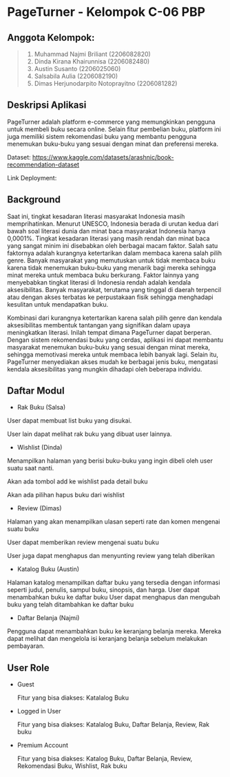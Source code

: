 # PageTurner - Kelompok C-06 PBP

## Anggota Kelompok:

> 1. Muhammad Najmi Briliant (2206082820)
> 2. Dinda Kirana Khairunnisa (2206082480)
> 3. Austin Susanto (2206025060)
> 4. Salsabila Aulia (2206082190)
> 5. Dimas Herjunodarpito Notoprayitno (2206081282)

## Deskripsi Aplikasi

PageTurner adalah platform e-commerce yang memungkinkan pengguna untuk membeli buku secara online. Selain fitur pembelian buku, platform ini juga memiliki sistem rekomendasi buku yang membantu pengguna menemukan buku-buku yang sesuai dengan minat dan preferensi mereka.

Dataset: https://www.kaggle.com/datasets/arashnic/book-recommendation-dataset 

Link Deployment: 

## Background

Saat ini, tingkat kesadaran literasi masyarakat Indonesia masih memprihatinkan. Menurut UNESCO, Indonesia berada di urutan kedua dari bawah soal literasi dunia dan minat baca masyarakat Indonesia hanya 0,0001%. Tingkat kesadaran literasi yang masih rendah dan minat baca yang sangat minim ini disebabkan oleh berbagai macam faktor. Salah satu faktornya adalah kurangnya ketertarikan dalam membaca karena salah pilih genre. Banyak masyarakat yang memutuskan untuk tidak membaca buku karena tidak menemukan buku-buku yang menarik bagi mereka sehingga minat mereka untuk membaca buku berkurang. Faktor lainnya yang menyebabkan tingkat literasi di Indonesia rendah adalah kendala aksesibilitas. Banyak masyarakat, terutama yang tinggal di daerah terpencil atau dengan akses terbatas ke perpustakaan fisik sehingga menghadapi kesulitan untuk mendapatkan buku. 

Kombinasi dari kurangnya ketertarikan karena salah pilih genre dan kendala aksesibilitas membentuk tantangan yang signifikan dalam upaya meningkatkan literasi. Inilah tempat dimana PageTurner dapat berperan. Dengan sistem rekomendasi buku yang cerdas, aplikasi ini dapat membantu masyarakat menemukan buku-buku yang sesuai dengan minat mereka, sehingga memotivasi mereka untuk membaca lebih banyak lagi. Selain itu, PageTurner menyediakan akses mudah ke berbagai jenis buku, mengatasi kendala aksesibilitas yang mungkin dihadapi oleh beberapa individu.

## Daftar Modul

- Rak Buku (Salsa)

User dapat membuat list buku yang disukai.

User lain dapat melihat rak buku yang dibuat user lainnya.

- Wishlist (Dinda)

Menampilkan halaman yang berisi buku-buku yang ingin dibeli oleh user suatu saat nanti.

Akan ada tombol add ke wishlist pada detail buku

Akan ada pilihan hapus buku dari wishlist

- Review (Dimas)

Halaman yang akan menampilkan ulasan seperti rate dan komen mengenai suatu buku

User dapat memberikan review mengenai suatu buku

User juga dapat menghapus dan menyunting review yang telah diberikan

- Katalog Buku (Austin)

Halaman katalog menampilkan daftar buku yang tersedia dengan informasi seperti judul, penulis, sampul buku, sinopsis, dan harga.
User dapat menambahkan buku ke daftar buku
User dapat menghapus dan mengubah buku yang telah ditambahkan ke daftar buku

- Daftar Belanja (Najmi)

Pengguna dapat menambahkan buku ke keranjang belanja mereka. Mereka dapat melihat dan mengelola isi keranjang belanja sebelum melakukan pembayaran.

## User Role

- Guest

    Fitur yang bisa diakses: Katalalog Buku

- Logged in User

    Fitur yang bisa diakses: Katalalog Buku, Daftar Belanja, Review, Rak buku

- Premium Account

    Fitur yang bisa diakses: Katalog Buku, Daftar Belanja, Review, Rekomendasi Buku, Wishlist, Rak buku